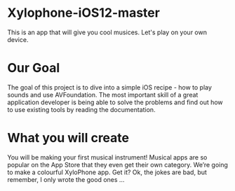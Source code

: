 # Xylophone-iOS12-master
This is an app that will give you cool musices. Let's play on your own device.

# Our Goal
The goal of this project is to dive into a simple iOS recipe - how to play sounds and use AVFoundation. The most important skill of a great application developer is being able to solve the problems and find out how to use existing tools by reading the documentation.

# What you will create
You will be making your first musical instrument! Musical apps are so popular on the App Store that they even get their own category. We’re going to make a colourful XyloPhone app. Get it? Ok, the jokes are bad, but remember, I only wrote the good ones ...

